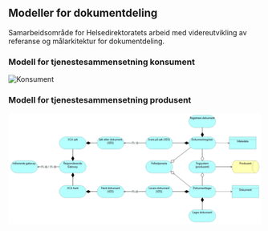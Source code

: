 ## Modeller for dokumentdeling

Samarbeidsområde for Helsedirektoratets arbeid med videreutvikling av referanse og målarkitektur for dokumentdeling.

### Modell for tjenestesammensetning konsument

![Konsument](docs\imag\konsument.png)

### Modell for tjenestesammensetning produsent

![Produsent](docs\img\produsent.png)
